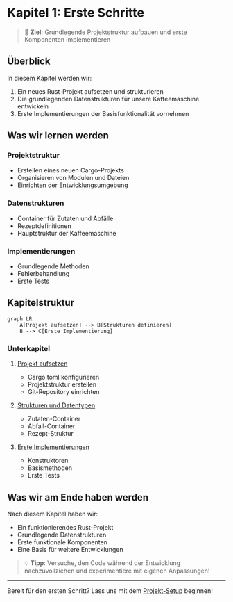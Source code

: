 # Kapitel 1: Erste Schritte

> 🎯 **Ziel**: Grundlegende Projektstruktur aufbauen und erste Komponenten implementieren

## Überblick

In diesem Kapitel werden wir:
1. Ein neues Rust-Projekt aufsetzen und strukturieren
2. Die grundlegenden Datenstrukturen für unsere Kaffeemaschine entwickeln
3. Erste Implementierungen der Basisfunktionalität vornehmen

## Was wir lernen werden

### Projektstruktur
- Erstellen eines neuen Cargo-Projekts
- Organisieren von Modulen und Dateien
- Einrichten der Entwicklungsumgebung

### Datenstrukturen
- Container für Zutaten und Abfälle
- Rezeptdefinitionen
- Hauptstruktur der Kaffeemaschine

### Implementierungen
- Grundlegende Methoden
- Fehlerbehandlung
- Erste Tests

## Kapitelstruktur

```mermaid
graph LR
    A[Projekt aufsetzen] --> B[Strukturen definieren]
    B --> C[Erste Implementierung]
```

### Unterkapitel
1. [Projekt aufsetzen](kapitel-1/setup.md)
   - Cargo.toml konfigurieren
   - Projektstruktur erstellen
   - Git-Repository einrichten

2. [Strukturen und Datentypen](kapitel-1/strukturen.md)
   - Zutaten-Container
   - Abfall-Container
   - Rezept-Struktur

3. [Erste Implementierungen](kapitel-1/implementierung.md)
   - Konstruktoren
   - Basismethoden
   - Erste Tests

## Was wir am Ende haben werden

Nach diesem Kapitel haben wir:
- Ein funktionierendes Rust-Projekt
- Grundlegende Datenstrukturen
- Erste funktionale Komponenten
- Eine Basis für weitere Entwicklungen

> 💡 **Tipp**: Versuche, den Code während der Entwicklung nachzuvollziehen und experimentiere mit eigenen Anpassungen!

---

Bereit für den ersten Schritt? Lass uns mit dem [Projekt-Setup](kapitel-1/setup.md) beginnen!
